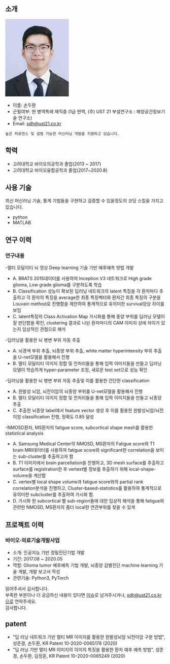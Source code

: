 ## 소개
![프로필이미지](https://github.com/SonDooHwan/Resume/blob/master/images/SonDooHwan_200x200.jpg)
- 이름: 손두환
- 군필여부: 현 병역특례  재직중 (1급 현역, (주) UST 21 부설연구소 : 해양공간정보기술 연구소)
- Email: sdh@ust21.co.kr

```
높은 퍼포먼스 및 설명 가능한 머신러닝 개발을 지향하고 있습니다.
```


## 학력
- 고려대학교 바이오의공학과 졸업(2013 ~ 2017)
- 고려대학교 바이오융합공학과 졸업(2017~2020.8)

## 사용 기술
최신 머신러닝 기술, 통계 기법들을 구현하고 검증할 수 있을정도의 코딩 스킬을 가지고 있습니다.
- python
- MATLAB

## 연구 이력
### 연구내용
-멀티 모달리티 뇌 영상 Deep learning 기술 기반 예후예측 방법 개발<br/>
- A.	BRATS 2015데이터를 사용하여 Inception V3 네트워크로 High grade glioma, Low grade glioma를 구분하도록 학습<br/>
- B.	Classification 성능이 확보된 딥러닝 네트워크의 latent 특징을 각 환자마다 추출하고 각 환자의 특징을 average한 최종 특징벡터와 환자간 최종 특징의 구분을 Louvain method로 진행함을 제안하여 통계적으로 유의미한 survival양상 차이를 보임<br/>
- C.	latent특징의 Class Activation Map 가시화를 통해 종양 부위를 딥러닝 모델이 잘 판단함을 확인,  clustering 결과로 나뉜 환자마다의 CAM 이미지 상에 차이가 있는지 임상적인 관점으로 해석<br/>

-딥러닝을 활용한 뇌 병변 부위 자동 추출<br/>
- A.	뇌경색 부위 추출, 뇌종양 부위 추출, white matter hyperintensity 부위 추출을 U-net모델을 활용해서 진행<br/>
- B.	멀티 모달리티 이미지 정합 및 전처리들을 통해 입력 이미지들을 만들고 딥러닝 모델이 학습하게 hyper-parameter 조정, 새로운 test set으로 성능 확인<br/>

-딥러닝을 활용한 뇌 병변 부위 자동 추출및 이를 활용한 간단한 classification <br/>
- A.	원발성 뇌암, 뇌전이암의 뇌종양 부위를 U-net모델을 활용해서 진행<br/>
- B.	멀티 모달리티 이미지 정합 및 전처리들을 통해 입력 이미지들을 만들고 뇌종양 추출<br/>
- C.	추출한 뇌종양 label에서 feature vector 생성 후 이를 활용한 원발성뇌암/뇌전이암 classification 진행, 정확도 0.85 달성 <br/>

-NMOSD환자, MS환자의 fatigue score, subcortical shape mesh를 활용한 statistical analysis <br/>
- A.	Samsung Medical Center의 NMOSD, MS환자의 Fatigue score와 T1 brain MRI데이터를 사용하여 fatigue score와 significant한 correlation을 보이는 sub-cluster를 추출하고자 함<br/>
- B.	T1 이미지에서 brain parcellation을 진행하고, 3D mesh surface를 추출하고 surface를 registration한 후 vertext별 정보를 추출하기 위해 local-shape-volume을 계산함 <br/>
- C.	vertex별 local shape volume과 fatigue score와의 partial rank correlation분석을 진행하고, Cluster-based-statistics를 활용하여 통계적으로 유의미한 subcluster를 추출하여 가시화 함. <br/>
- D.	가시화 한 subcortical 별 sub-region들에 대한 임상적 해석을 통해 fatigue와 관련한 NMOSD, MS환자의 좀더 local한 연관부위를 찾을 수 있게 <br/>


## 프로젝트 이력
### 바이오·의료기술개발사업
- 소개: 인공지능 기반 정밀진단기법 개발
- 기간: 2017.08 ~ 2020.05
- 역할: Glioma tumor 예후예측 기법 개발, 뇌종양 감별진단 machine learning 기술 개발, 개발 보고서 작성
- 관련기술: Python3, PyTorch

읽어주셔서 감사합니다. <br/>
부족한 부분이나 더 궁금하신 내용이 있다면 [이슈](https://github.com/SonDooHwan/Resume/issues)로 남겨주시겨나, sdh@ust21.co.kr으로 연락주세요.<br/>
감사합니다.


## patent
- "딥 러닝 네트워크 기반 멀티 MR 이미지를 활용한 원발성뇌암 뇌전이암 구분 방법", 성준경, 손두환, KR Patent 10-2020-0065178 (2020)
- "딥 러닝 기반 멀티 MR 이미지의 이미지 특징을 활용한 환자 예후 예측 방법", 성준경, 손두환, 김정훈, KR Patent 10-2020-0065249 (2020)

